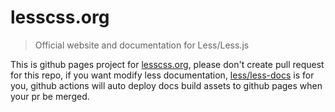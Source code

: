 # lesscss.org

> Official website and documentation for Less/Less.js

This is github pages project for [lesscss.org](https://lesscss.org), please don't create pull request for this repo, if you want modify less documentation, [less/less-docs](https://github.com/less/less-docs) is for you, github actions will auto deploy docs build assets to github pages when your pr be merged.
